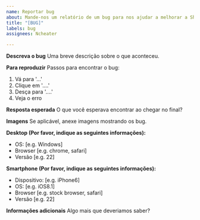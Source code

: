 ```yaml
---
name: Reportar bug
about: Mande-nos um relatório de um bug para nos ajudar a melhorar a Shiro!
title: "[BUG]"
labels: bug
assignees: Ncheater

---
```


**Descreva o bug**
Uma breve descrição sobre o que aconteceu.

**Para reproduzir**
Passos para encontrar o bug:
1. Vá para '...'
2. Clique em '....'
3. Desça para '....'
4. Veja o erro

**Resposta esperada**
O que você esperava encontrar ao chegar no final?

**Imagens**
Se aplicável, anexe imagens mostrando os bug.

**Desktop (Por favor, indique as seguintes informações):**
 - OS: [e.g. Windows]
 - Browser [e.g. chrome, safari]
 - Versão [e.g. 22]

**Smartphone (Por favor, indique as seguintes informações):**
 - Dispositivo: [e.g. iPhone6]
 - OS: [e.g. iOS8.1]
 - Browser [e.g. stock browser, safari]
 - Versão [e.g. 22]

**Informações adicionais**
Algo mais que deveriamos saber?
